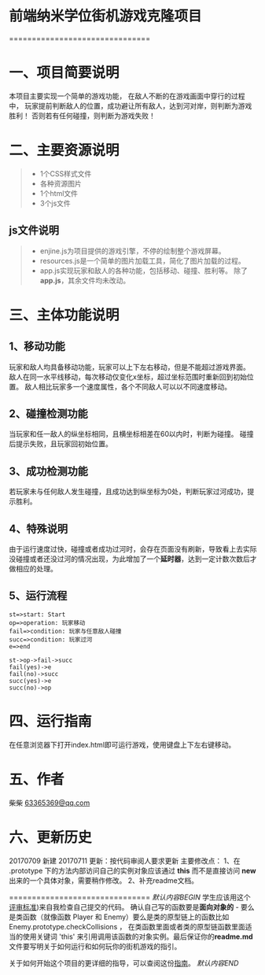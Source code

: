 # **前端纳米学位街机游戏克隆项目**

===============================
# 一、项目简要说明
本项目主要实现一个简单的游戏功能，
在敌人不断的在游戏画面中穿行的过程中，
玩家提前判断敌人的位置，成功避让所有敌人，达到河对岸，则判断为游戏胜利！
否则若有任何碰撞，则判断为游戏失败！

# 二、主要资源说明
> * 1个CSS样式文件
> * 各种资源图片
> * 1个html文件
> * 3个js文件

## js文件说明
> * enjine.js为项目提供的游戏引擎，不停的绘制整个游戏屏幕。
> * resources.js是一个简单的图片加载工具，简化了图片加载的过程。
> * app.js实现玩家和敌人的各种功能，包括移动、碰撞、胜利等。
除了**app.js**，其余文件均未改动。

# 三、主体功能说明
## 1、移动功能
玩家和敌人均具备移动功能，玩家可以上下左右移动，但是不能超过游戏界面。
敌人在同一水平线移动，每次移动仅变化x坐标，超过坐标范围时重新回到初始位置。
敌人相比玩家多一个速度属性，各个不同敌人可以以不同速度移动。

## 2、碰撞检测功能
当玩家和任一敌人的纵坐标相同，且横坐标相差在60以内时，判断为碰撞。
碰撞后提示失败，且玩家回初始位置。

## 3、成功检测功能
若玩家未与任何敌人发生碰撞，且成功达到纵坐标为0处，判断玩家过河成功，提示胜利。

## 4、特殊说明
由于运行速度过快，碰撞或者成功过河时，会存在页面没有刷新，导致看上去实际没碰撞或者还没过河的情况出现，为此增加了一个**延时器**，达到一定计数次数后才做相应的处理。

## 5、运行流程
```flow
st=>start: Start
op=>operation: 玩家移动
fail=>condition: 玩家与任意敌人碰撞
succ=>condition: 玩家过河
e=>end

st->op->fail->succ
fail(yes)->e
fail(no)->succ
succ(yes)->e
succ(no)->op
```
# 四、运行指南
在任意浏览器下打开index.html即可运行游戏，使用键盘上下左右键移动。

# 五、作者
柴柴 63365369@qq.com

# 六、更新历史
20170709 新建
20170711 更新：按代码审阅人要求更新
主要修改点：
1、在 .prototype 下的方法内部访问自己的实例对象应该通过 **this** 而不是直接访问 **new** 出来的一个具体对象，需要稍作修改。
2、补充readme文档。


===============================
*默认内容BEGIN*
学生应该用这个[评审标准](https://review.udacity.com/#!/rubrics/499/view))来自我检查自己提交的代码。 确认自己写的函数要是**面向对象的** -  要么是类函数（就像函数 Player 和 Enemy）要么是类的原型链上的函数比如 Enemy.prototype.checkCollisions ， 在类函数里面或者类的原型链函数里面适当的使用关键词 'this' 来引用调用该函数的对象实例。最后保证你的**readme.md**文件要写明关于如何运行和如何玩你的街机游戏的指引。

关于如何开始这个项目的更详细的指导，可以查阅这份[指南](https://gdgdocs.org/document/d/1v01aScPjSWCCWQLIpFqvg3-vXLH2e8_SZQKC8jNO0Dc/pub?embedded=true)。
*默认内容END*
